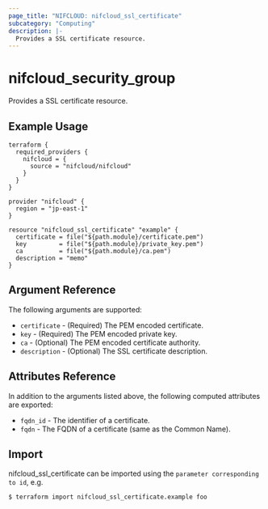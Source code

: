 ```yaml
---
page_title: "NIFCLOUD: nifcloud_ssl_certificate"
subcategory: "Computing"
description: |-
  Provides a SSL certificate resource.
---
```


# nifcloud_security_group

Provides a SSL certificate resource.

## Example Usage

```hcl
terraform {
  required_providers {
    nifcloud = {
      source = "nifcloud/nifcloud"
    }
  }
}

provider "nifcloud" {
  region = "jp-east-1"
}

resource "nifcloud_ssl_certificate" "example" {
  certificate = file("${path.module}/certificate.pem")
  key         = file("${path.module}/private_key.pem")
  ca          = file("${path.module}/ca.pem")
  description = "memo"
}

```

## Argument Reference

The following arguments are supported:

* `certificate` - (Required) The PEM encoded certificate.
* `key` - (Required) The PEM encoded private key.
* `ca` - (Optional) The PEM encoded certificate authority.
* `description` - (Optional) The SSL certificate description.

## Attributes Reference

In addition to the arguments listed above, the following computed attributes are exported:

* `fqdn_id` - The identifier of a certificate.
* `fqdn` - The FQDN of a certificate (same as the Common Name).

## Import

nifcloud_ssl_certificate can be imported using the `parameter corresponding to id`, e.g.

```
$ terraform import nifcloud_ssl_certificate.example foo
```
